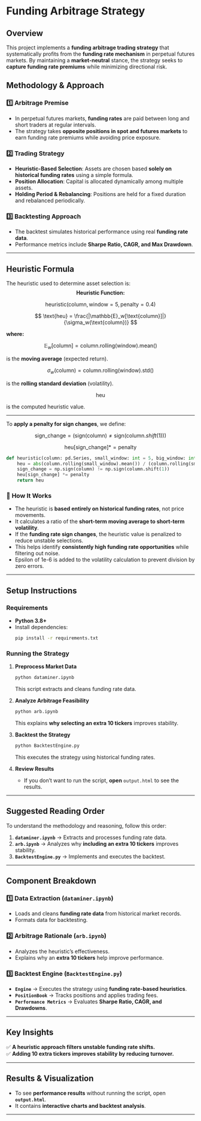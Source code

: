 # **Funding Arbitrage Strategy**

## **Overview**
This project implements a **funding arbitrage trading strategy** that systematically profits from the **funding rate mechanism** in perpetual futures markets. By maintaining a **market-neutral** stance, the strategy seeks to **capture funding rate premiums** while minimizing directional risk.

## **Methodology & Approach**
### 1️⃣ **Arbitrage Premise**
- In perpetual futures markets, **funding rates** are paid between long and short traders at regular intervals.
- The strategy takes **opposite positions in spot and futures markets** to earn funding rate premiums while avoiding price exposure.

### 2️⃣ **Trading Strategy**
- **Heuristic-Based Selection**: Assets are chosen based **solely on historical funding rates** using a simple formula.
- **Position Allocation**: Capital is allocated dynamically among multiple assets.
- **Holding Period & Rebalancing**: Positions are held for a fixed duration and rebalanced periodically.

### 3️⃣ **Backtesting Approach**
- The backtest simulates historical performance using real **funding rate data**.
- Performance metrics include **Sharpe Ratio, CAGR, and Max Drawdown**.

---

## **Heuristic Formula**
The heuristic used to determine asset selection is:
$$
\textbf{Heuristic Function:}
$$

$$
\text{heuristic}(\text{column}, \text{window} = 5, \text{penalty} = 0.4)
$$

$$
\text{heu} = \frac{|\mathbb{E}_w[\text{column}]|}{\sigma_w(\text{column})}
$$

**where:**

$$
\mathbb{E}_w[\text{column}] = \text{column.rolling(window).mean()}
$$

is the **moving average** (expected return).

$$
\sigma_w(\text{column}) = \text{column.rolling(window).std()}
$$

is the **rolling standard deviation** (volatility).

$$
\text{heu}
$$

is the computed heuristic value.

---

To **apply a penalty for sign changes**, we define:

$$
\text{sign\_change} = (\text{sign}(\text{column}) \neq \text{sign}(\text{column}.shift(1)))
$$

$$
\text{heu}[\text{sign\_change}] *= \text{penalty}
$$


```python
def heuristic(column: pd.Series, small_window: int = 5, big_window: int = 20, penalty: float = 0.4):
    heu = abs(column.rolling(small_window).mean()) / (column.rolling(small_window).std() + 1e-6)
    sign_change = np.sign(column) != np.sign(column.shift(1))
    heu[sign_change] *= penalty
    return heu
```

### 🔹 **How It Works**
- The heuristic is **based entirely on historical funding rates**, not price movements.
- It calculates a ratio of the **short-term moving average to short-term volatility**.
- If the **funding rate sign changes**, the heuristic value is penalized to reduce unstable selections.
- This helps identify **consistently high funding rate opportunities** while filtering out noise.
- Epsilon of 1e-6 is added to the volatility calculation to prevent division by zero errors.

---

## **Setup Instructions**

### **Requirements**
- **Python 3.8+**
- Install dependencies:
  ```bash
  pip install -r requirements.txt
  ```

### **Running the Strategy**
1. **Preprocess Market Data**
   ```bash
   python dataminer.ipynb
   ```
   This script extracts and cleans funding rate data.

2. **Analyze Arbitrage Feasibility**
   ```bash
   python arb.ipynb
   ```
   This explains **why selecting an extra 10 tickers** improves stability.

3. **Backtest the Strategy**
   ```bash
   python BacktestEngine.py
   ```
   This executes the strategy using historical funding rates.

4. **Review Results**
   - If you don’t want to run the script, **open** `output.html` to see the results.

---

## **Suggested Reading Order**
To understand the methodology and reasoning, follow this order:

1. **`dataminer.ipynb`** → Extracts and processes funding rate data.
2. **`arb.ipynb`** → Analyzes why **including an extra 10 tickers** improves stability.
3. **`BacktestEngine.py`** → Implements and executes the backtest.

---

## **Component Breakdown**

### **1️⃣ Data Extraction (`dataminer.ipynb`)**
- Loads and cleans **funding rate data** from historical market records.
- Formats data for backtesting.

### **2️⃣ Arbitrage Rationale (`arb.ipynb`)**
- Analyzes the heuristic’s effectiveness.
- Explains why an **extra 10 tickers** help improve performance.

### **3️⃣ Backtest Engine (`BacktestEngine.py`)**
- **`Engine`** → Executes the strategy using **funding rate-based heuristics**.
- **`PositionBook`** → Tracks positions and applies trading fees.
- **`Performance Metrics`** → Evaluates **Sharpe Ratio, CAGR, and Drawdowns**.

---

## **Key Insights**
✅ **A heuristic approach filters unstable funding rate shifts.**  
✅ **Adding 10 extra tickers improves stability by reducing turnover.**  

---

## **Results & Visualization**
- To see **performance results** without running the script, open **`output.html`**.
- It contains **interactive charts and backtest analysis**.

---
